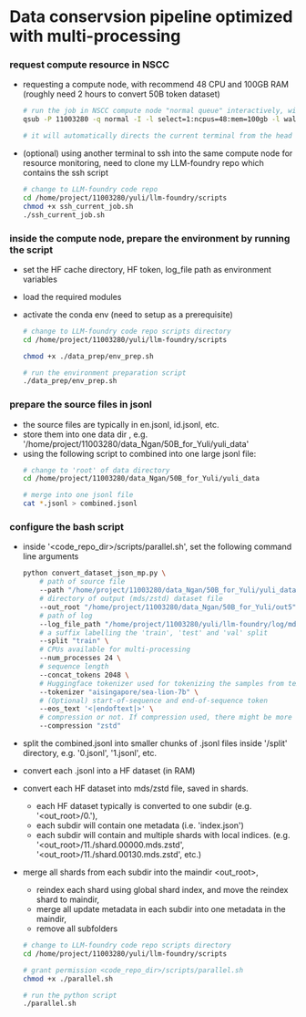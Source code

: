 # Data conservsion pipeline optimized with multi-processing

### request compute resource in NSCC
- requesting a compute node, with recommend 48 CPU and 100GB RAM (roughly need 2 hours to convert 50B token dataset)
    ```bash
    # run the job in NSCC compute node "normal queue" interactively, without specifying the script upfront
    qsub -P 11003280 -q normal -I -l select=1:ncpus=48:mem=100gb -l walltime=6:00:00

    # it will automatically directs the current terminal from the head node to the compute node
    ```
- (optional) using another terminal to ssh into the same compute node for resource monitoring, need to clone my LLM-foundry repo which contains the ssh script
    ```bash
    # change to LLM-foundry code repo
    cd /home/project/11003280/yuli/llm-foundry/scripts
    chmod +x ssh_current_job.sh
    ./ssh_current_job.sh
    ```

### inside the compute node, prepare the environment by running the script
- set the HF cache directory, HF token, log_file path as environment variables
- load the required modules
- activate the conda env (need to setup as a prerequisite)

    ```bash
    # change to LLM-foundry code repo scripts directory
    cd /home/project/11003280/yuli/llm-foundry/scripts

    chmod +x ./data_prep/env_prep.sh

    # run the environment preparation script
    ./data_prep/env_prep.sh
    ```

### prepare the source files in jsonl
- the source files are typically in en.jsonl, id.jsonl, etc.
- store them into one data dir <root>, e.g. '/home/project/11003280/data_Ngan/50B_for_Yuli/yuli_data'
- using the following script to combined into one large jsonl file:
    ```bash
    # change to 'root' of data directory
    cd /home/project/11003280/data_Ngan/50B_for_Yuli/yuli_data

    # merge into one jsonl file
    cat *.jsonl > combined.jsonl
    ```

### configure the bash script
- inside '<code_repo_dir>/scripts/parallel.sh', set the following command line arguments
    ```bash
    python convert_dataset_json_mp.py \
        # path of source file
        --path "/home/project/11003280/data_Ngan/50B_for_Yuli/yuli_data/combined.jsonl" \
        # directory of output (mds/zstd) dataset file
        --out_root "/home/project/11003280/data_Ngan/50B_for_Yuli/out5" \
        # path of log
        --log_file_path "/home/project/11003280/yuli/llm-foundry/log/mdsconversion.out" \
        # a suffix labelling the 'train', 'test' and 'val' split
        --split "train" \
        # CPUs available for multi-processing
        --num_processes 24 \
        # sequence length
        --concat_tokens 2048 \
        # Huggingface tokenizer used for tokenizing the samples from text to tokens
        --tokenizer "aisingapore/sea-lion-7b" \
        # (Optional) start-of-sequence and end-of-sequence token
        --eos_text '<|endoftext|>' \
        # compression or not. If compression used, there might be more CPU load during training which can be offset with more number of dataloader workers for each GPU, assume data-parallel is used.
        --compression "zstd"
    ```

- split the combined.jsonl into smaller chunks of .jsonl files inside '<root>/split' directory, e.g. '0.jsonl', '1.jsonl', etc.
- convert each .jsonl into a HF dataset (in RAM)
- convert each HF dataset into mds/zstd file, saved in shards. 
    - each HF dataset typically is converted to one subdir (e.g. '<out_root>/0.'), 
    - each subdir will contain one metadata (i.e. 'index.json') 
    - each subdir will contain and multiple shards with local indices. (e.g. '<out_root>/11./shard.00000.mds.zstd', '<out_root>/11./shard.00130.mds.zstd', etc.)
- merge all shards from each subdir into the maindir <out_root>, 
    - reindex each shard using global shard index, and move the reindex shard to maindir,
    - merge all update metadata in each subdir into one metadata in the maindir,
    - remove all subfolders


    ```bash
    # change to LLM-foundry code repo scripts directory
    cd /home/project/11003280/yuli/llm-foundry/scripts

    # grant permission <code_repo_dir>/scripts/parallel.sh
    chmod +x ./parallel.sh

    # run the python script
    ./parallel.sh
    ```


